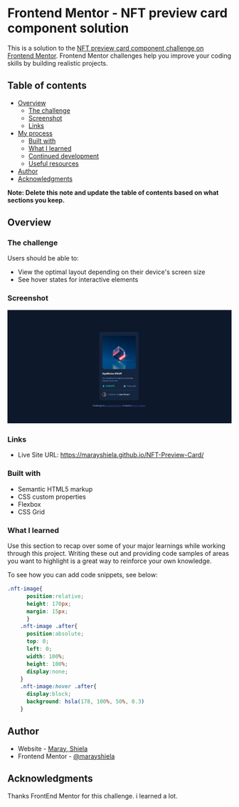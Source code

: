 # Frontend Mentor - NFT preview card component solution

This is a solution to the [NFT preview card component challenge on Frontend Mentor](https://www.frontendmentor.io/challenges/nft-preview-card-component-SbdUL_w0U). Frontend Mentor challenges help you improve your coding skills by building realistic projects. 

## Table of contents

- [Overview](#overview)
  - [The challenge](#the-challenge)
  - [Screenshot](#screenshot)
  - [Links](#links)
- [My process](#my-process)
  - [Built with](#built-with)
  - [What I learned](#what-i-learned)
  - [Continued development](#continued-development)
  - [Useful resources](#useful-resources)
- [Author](#author)
- [Acknowledgments](#acknowledgments)

**Note: Delete this note and update the table of contents based on what sections you keep.**

## Overview

### The challenge

Users should be able to:

- View the optimal layout depending on their device's screen size
- See hover states for interactive elements

### Screenshot

![1](./design/active-states-ss.jpg)

### Links

- Live Site URL: https://marayshiela.github.io/NFT-Preview-Card/

### Built with

- Semantic HTML5 markup
- CSS custom properties
- Flexbox
- CSS Grid

### What I learned

Use this section to recap over some of your major learnings while working through this project. Writing these out and providing code samples of areas you want to highlight is a great way to reinforce your own knowledge.

To see how you can add code snippets, see below:

```css
.nft-image{
      position:relative;
      height: 170px;
      margin: 15px;
      }
    .nft-image .after{
      position:absolute;
      top: 0;
      left: 0;
      width: 100%;
      height: 100%;
      display:none;
    }
    .nft-image:hover .after{
      display:block;
      background: hsla(178, 100%, 50%, 0.3)
    }
```


## Author

- Website - [Maray, Shiela](https://marayshiela-va.online/)
- Frontend Mentor - [@marayshiela](https://www.frontendmentor.io/profile/marayshiela)


## Acknowledgments

Thanks FrontEnd Mentor for this challenge. i learned a lot.

